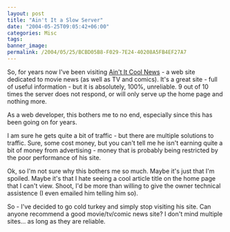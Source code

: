 ```yaml
---
layout: post
title: "Ain't It a Slow Server"
date: "2004-05-25T09:05:42+06:00"
categories: Misc 
tags: 
banner_image: 
permalink: /2004/05/25/BCBD05B8-F029-7E24-40208A5FB4EF27A7
---
```


So, for years now I've been visiting <a href="http://www.aint-it-cool-news.com">Ain't It Cool News</a> - a web site dedicated to movie news (as well as TV and comics). It's a great site - full of useful information - but it is absolutely, 100%, unreliable. 9 out of 10 times the server does not respond, or will only serve up the home page and nothing more.

As a web developer, this bothers me to no end, especially since this has been going on for years. 

I am sure he gets quite a bit of traffic - but there are multiple solutions to traffic. Sure, some cost money, but you can't tell me he isn't earning quite a bit of money from advertising - money that is probably being restricted by the poor performance of his site.

Ok, so I'm not sure why this bothers me so much. Maybe it's just that I'm spoiled. Maybe it's that I hate seeing a cool article title on the home page that I can't view. Shoot, I'd be more than willing to give the owner technical assistence (I even emailed him telling him so).

So - I've decided to go cold turkey and simply stop visiting his site. Can anyone recommend a good movie/tv/comic news site? I don't mind multiple sites... as long as they are reliable.